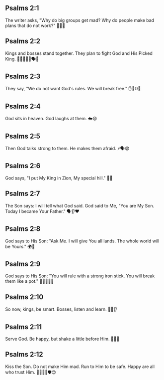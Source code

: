 ## Psalms 2:1
The writer asks, "Why do big groups get mad? Why do people make bad plans that do not work?" 🤔😡❌
## Psalms 2:2
Kings and bosses stand together. They plan to fight God and His Picked King. 👑🧍‍♂️🧍‍♂️🗣️🚫
## Psalms 2:3
They say, "We do not want God's rules. We will break free." ✋📜⛓️💢
## Psalms 2:4
God sits in heaven. God laughs at them. ☁️😄
## Psalms 2:5
Then God talks strong to them. He makes them afraid. ⚡🗣️😨
## Psalms 2:6
God says, "I put My King in Zion, My special hill." 🗻👑
## Psalms 2:7
The Son says: <jesus>I will tell what God said. God said to Me, "You are My Son. Today I became Your Father."</jesus> 🗣️👂❤️
## Psalms 2:8
God says to His Son: "Ask Me. I will give You all lands. The whole world will be Yours." 🌍🎁
## Psalms 2:9
God says to His Son: "You will rule with a strong iron stick. You will break them like a pot." 💪🦯🧲🫙💥
## Psalms 2:10
So now, kings, be smart. Bosses, listen and learn. 👑🧠👂
## Psalms 2:11
Serve God. Be happy, but shake a little before Him. 🙏😊😬
## Psalms 2:12
Kiss the Son. Do not make Him mad. Run to Him to be safe. Happy are all who trust Him. 🙇‍♂️💋👦🛡️😊
